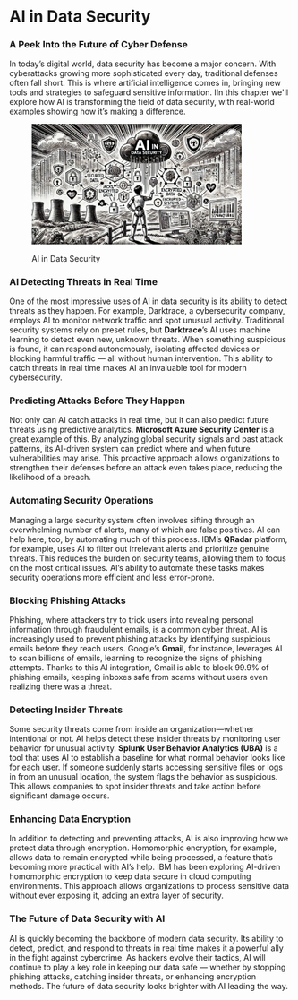 # AI in Data Security

### A Peek Into the Future of Cyber Defense

In today’s digital world, data security has become a major concern. With cyberattacks growing more sophisticated every day, traditional defenses often fall short. This is where artificial intelligence comes in, bringing new tools and strategies to safeguard sensitive information. IIn this chapter we'll explore how AI is transforming the field of data security, with real-world examples showing how it’s making a difference.

<div align="left">

<figure><img src="../../.gitbook/assets/image (1) (1) (1) (1) (1) (1) (1).png" alt="" width="375"><figcaption><p>AI in Data Security</p></figcaption></figure>

</div>

### AI Detecting Threats in Real Time

One of the most impressive uses of AI in data security is its ability to detect threats as they happen. For example, Darktrace, a cybersecurity company, employs AI to monitor network traffic and spot unusual activity. Traditional security systems rely on preset rules, but **Darktrace**’s AI uses machine learning to detect even new, unknown threats. When something suspicious is found, it can respond autonomously, isolating affected devices or blocking harmful traffic — all without human intervention. This ability to catch threats in real time makes AI an invaluable tool for modern cybersecurity.

### Predicting Attacks Before They Happen

Not only can AI catch attacks in real time, but it can also predict future threats using predictive analytics. **Microsoft Azure Security Center** is a great example of this. By analyzing global security signals and past attack patterns, its AI-driven system can predict where and when future vulnerabilities may arise. This proactive approach allows organizations to strengthen their defenses before an attack even takes place, reducing the likelihood of a breach.

### Automating Security Operations

Managing a large security system often involves sifting through an overwhelming number of alerts, many of which are false positives. AI can help here, too, by automating much of this process. IBM’s **QRadar** platform, for example, uses AI to filter out irrelevant alerts and prioritize genuine threats. This reduces the burden on security teams, allowing them to focus on the most critical issues. AI’s ability to automate these tasks makes security operations more efficient and less error-prone.

### Blocking Phishing Attacks

Phishing, where attackers try to trick users into revealing personal information through fraudulent emails, is a common cyber threat. AI is increasingly used to prevent phishing attacks by identifying suspicious emails before they reach users. Google’s **Gmail**, for instance, leverages AI to scan billions of emails, learning to recognize the signs of phishing attempts. Thanks to this AI integration, Gmail is able to block 99.9% of phishing emails, keeping inboxes safe from scams without users even realizing there was a threat.

### Detecting Insider Threats

Some security threats come from inside an organization—whether intentional or not. AI helps detect these insider threats by monitoring user behavior for unusual activity. **Splunk User Behavior Analytics (UBA)** is a tool that uses AI to establish a baseline for what normal behavior looks like for each user. If someone suddenly starts accessing sensitive files or logs in from an unusual location, the system flags the behavior as suspicious. This allows companies to spot insider threats and take action before significant damage occurs.

### Enhancing Data Encryption

In addition to detecting and preventing attacks, AI is also improving how we protect data through encryption. Homomorphic encryption, for example, allows data to remain encrypted while being processed, a feature that’s becoming more practical with AI’s help. IBM has been exploring AI-driven homomorphic encryption to keep data secure in cloud computing environments. This approach allows organizations to process sensitive data without ever exposing it, adding an extra layer of security.

### The Future of Data Security with AI

AI is quickly becoming the backbone of modern data security. Its ability to detect, predict, and respond to threats in real time makes it a powerful ally in the fight against cybercrime. As hackers evolve their tactics, AI will continue to play a key role in keeping our data safe — whether by stopping phishing attacks, catching insider threats, or enhancing encryption methods. The future of data security looks brighter with AI leading the way.
